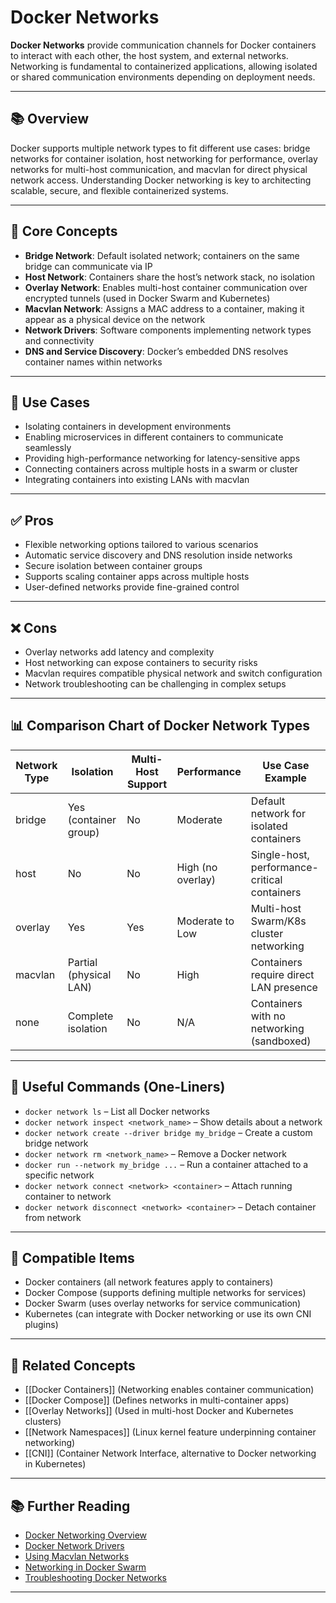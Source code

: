 # Docker Networks

**Docker Networks** provide communication channels for Docker containers to interact with each other, the host system, and external networks. Networking is fundamental to containerized applications, allowing isolated or shared communication environments depending on deployment needs.

---

## 📚 Overview

Docker supports multiple network types to fit different use cases: bridge networks for container isolation, host networking for performance, overlay networks for multi-host communication, and macvlan for direct physical network access. Understanding Docker networking is key to architecting scalable, secure, and flexible containerized systems.

---

## 🧠 Core Concepts

- **Bridge Network**: Default isolated network; containers on the same bridge can communicate via IP  
- **Host Network**: Containers share the host’s network stack, no isolation  
- **Overlay Network**: Enables multi-host container communication over encrypted tunnels (used in Docker Swarm and Kubernetes)  
- **Macvlan Network**: Assigns a MAC address to a container, making it appear as a physical device on the network  
- **Network Drivers**: Software components implementing network types and connectivity  
- **DNS and Service Discovery**: Docker’s embedded DNS resolves container names within networks  

---

## 🧰 Use Cases

- Isolating containers in development environments  
- Enabling microservices in different containers to communicate seamlessly  
- Providing high-performance networking for latency-sensitive apps  
- Connecting containers across multiple hosts in a swarm or cluster  
- Integrating containers into existing LANs with macvlan  

---

## ✅ Pros

- Flexible networking options tailored to various scenarios  
- Automatic service discovery and DNS resolution inside networks  
- Secure isolation between container groups  
- Supports scaling container apps across multiple hosts  
- User-defined networks provide fine-grained control  

---

## ❌ Cons

- Overlay networks add latency and complexity  
- Host networking can expose containers to security risks  
- Macvlan requires compatible physical network and switch configuration  
- Network troubleshooting can be challenging in complex setups  

---

## 📊 Comparison Chart of Docker Network Types

| Network Type  | Isolation           | Multi-Host Support | Performance    | Use Case Example                 |
|---------------|---------------------|--------------------|----------------|---------------------------------|
| bridge        | Yes (container group) | No                 | Moderate       | Default network for isolated containers |
| host          | No                  | No                 | High (no overlay) | Single-host, performance-critical containers |
| overlay       | Yes                 | Yes                | Moderate to Low | Multi-host Swarm/K8s cluster networking |
| macvlan       | Partial (physical LAN) | No                | High           | Containers require direct LAN presence |
| none          | Complete isolation  | No                 | N/A            | Containers with no networking (sandboxed) |

---

## 🔧 Useful Commands (One-Liners)

- `docker network ls` – List all Docker networks  
- `docker network inspect <network_name>` – Show details about a network  
- `docker network create --driver bridge my_bridge` – Create a custom bridge network  
- `docker network rm <network_name>` – Remove a Docker network  
- `docker run --network my_bridge ...` – Run a container attached to a specific network  
- `docker network connect <network> <container>` – Attach running container to network  
- `docker network disconnect <network> <container>` – Detach container from network  

---

## 🔧 Compatible Items

- Docker containers (all network features apply to containers)  
- Docker Compose (supports defining multiple networks for services)  
- Docker Swarm (uses overlay networks for service communication)  
- Kubernetes (can integrate with Docker networking or use its own CNI plugins)  

---

## 🔗 Related Concepts

- [[Docker Containers]] (Networking enables container communication)  
- [[Docker Compose]] (Defines networks in multi-container apps)  
- [[Overlay Networks]] (Used in multi-host Docker and Kubernetes clusters)  
- [[Network Namespaces]] (Linux kernel feature underpinning container networking)  
- [[CNI]] (Container Network Interface, alternative to Docker networking in Kubernetes)  

---

## 📚 Further Reading

- [Docker Networking Overview](https://docs.docker.com/network/)  
- [Docker Network Drivers](https://docs.docker.com/network/network-tutorial-overlay/)  
- [Using Macvlan Networks](https://docs.docker.com/network/macvlan/)  
- [Networking in Docker Swarm](https://docs.docker.com/engine/swarm/networking/)  
- [Troubleshooting Docker Networks](https://docs.docker.com/network/troubleshoot/)  

---
